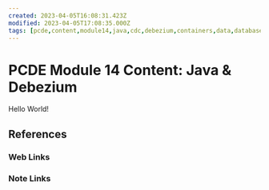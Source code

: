 ```yaml
---
created: 2023-04-05T16:08:31.423Z
modified: 2023-04-05T17:08:35.000Z
tags: [pcde,content,module14,java,cdc,debezium,containers,data,database,change,capture]
---
```

# PCDE Module 14 Content: Java & Debezium

Hello World!

## References

### Web Links

<!-- Hidden References -->

### Note Links

<!-- Hidden References -->

